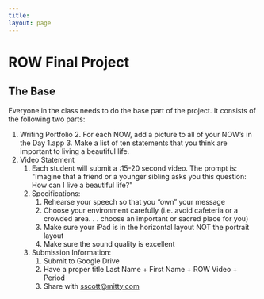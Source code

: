 ```yaml
---
title: 
layout: page
---
```


# ROW Final Project

## The Base
Everyone in the class needs to do the base part of the project.  It consists of the following two parts:

1. Writing Portfolio
	2. For each NOW, add a picture to all of your NOW’s in the Day 1.app
	3. Make a list of ten statements that you think are important to living a beautiful life.	
2. Video Statement
	1. Each student will submit a :15-20 second video.  The prompt is:  "Imagine that a friend or a younger sibling asks you this question: How can I live a beautiful life?"
	2. Specifications:
		1. Rehearse your speech so that you “own” your message
		2. Choose your environment carefully (i.e. avoid cafeteria or a crowded area. . . choose an important or sacred place for you)
		3. Make sure your iPad is in the horizontal layout NOT the portrait layout
		4. Make sure the sound quality is excellent
	3. Submission Information:
		1. Submit to Google Drive
		2. Have a proper title Last Name + First Name + ROW Video + Period
		3. Share with sscott@mitty.com
